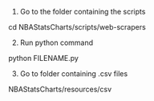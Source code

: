 1) Go to the folder containing the scripts

cd NBAStatsCharts/scripts/web-scrapers

2) Run python command

python FILENAME.py

3) Go to folder containing .csv files

NBAStatsCharts/resources/csv
